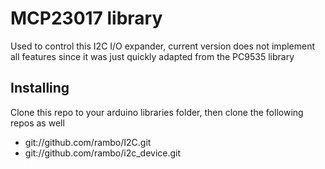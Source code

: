 # MCP23017 library

Used to control this I2C I/O expander, current version does not implement all features since it was just quickly adapted from the PC9535 library

## Installing

Clone this repo to your arduino libraries folder, then clone the following repos as well

  * git://github.com/rambo/I2C.git
  * git://github.com/rambo/i2c_device.git

